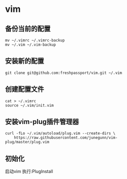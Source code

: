 # vim

## 备份当前的配置

```
mv ~/.vimrc ~/.vimrc-backup
mv ~/.vim ~/.vim-backup
```

## 安装新的配置

```
git clone git@github.com:freshpassport/vim.git ~/.vim
```

## 创建配置文件

```
cat > ~/.vimrc
source ~/.vim/init.vim
```

## 安装vim-plug插件管理器

```
curl -fLo ~/.vim/autoload/plug.vim --create-dirs \
    https://raw.githubusercontent.com/junegunn/vim-plug/master/plug.vim
```

## 初始化

启动vim
执行:PlugInstall
